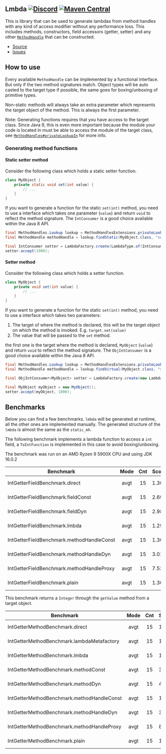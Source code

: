 ## Lmbda [![Discord](https://img.shields.io/badge/chat-on%20discord-6E85CF.svg)](https://discord.gg/ArSrsuU) [![Maven Central](https://maven-badges.herokuapp.com/maven-central/org.lanternpowered/lmbda/badge.svg)](https://maven-badges.herokuapp.com/maven-central/org.lanternpowered/lmbda)

This is library that can be used to generate lambdas from method handles with any kind of 
access modifier without any performance loss. This includes methods, constructors, field accessors 
(getter, setter) and any other [`MethodHandle`] that can be constructed.

* [Source]
* [Issues]

[Source]: https://github.com/LanternPowered/Lmbda
[Issues]: https://github.com/LanternPowered/Lmbda/issues

[`MethodHandle`]: https://docs.oracle.com/javase/10/docs/api/java/lang/invoke/MethodHandle.html
[`MethodHandles#privateLookupIn`]: https://docs.oracle.com/javase/10/docs/api/java/lang/invoke/MethodHandles.html#privateLookupIn(java.lang.Class,java.lang.invoke.MethodHandles.Lookup)

## How to use

Every available `MethodHandle` can be implemented by a functional interface. But only if the two method signatures match. Object types will be auto casted to the target type if possible, the same goes for boxing/unboxing of primitive types.

Non-static methods will always take an extra parameter which represents the target object of the method. This is always the first parameter.

Note: Generating functions requires that you have access to the target class.
Since Java 9, this is even more important because the module your code is located in must be able to access the module of the target class, see
 [`MethodHandles#privateLookupIn`] for more info.

### Generating method functions

#### Static setter method

Consider the following class which holds a static setter function.
```java
class MyObject {
    private static void set(int value) {
        // ...
    }
}
```
If you want to generate a function for the static `set(int)` method, you need to use
a interface which takes one parameter (`value`) and return `void` to reflect
the method signature. The `IntConsumer` is a good choice available within the
Java 8 API.

```java
final MethodHandles.Lookup lookup = MethodHandlesExtensions.privateLookupIn(MyObject.class, MethodHandles.lookup());
final MethodHandle methodHandle = lookup.findStatic(MyObject.class, "set", MethodType.methodType(void.class, int.class));

final IntConsumer setter = LambdaFactory.create(LambdaType.of(IntConsumer.class), methodHandle);
setter.accept(1000);
```

#### Setter method

Consider the following class which holds a setter function.
```java
class MyObject {
    private void set(int value) {
        // ...
    }
}
```

If you want to generate a function for the static `set(int)` method, you need to use
a interface which takes two parameters:

1. The target of where the method is declared, this will be the target object on which the method is invoked. E.g. `target.set(value)`
2. The value that will be passed to the `set` method.

the first one is the target where the method is declared, `MyObject` (`value`) and return `void` to reflect
the method signature. The `ObjIntConsumer` is a good choice available within the
Java 8 API.

```java
final MethodHandles.Lookup lookup = MethodHandlesExtensions.privateLookupIn(MyObject.class, MethodHandles.lookup());
final MethodHandle methodHandle = lookup.findVirtual(MyObject.class, "set", MethodType.methodType(void.class, int.class));

final ObjIntConsumer<MyObject> setter = LambdaFactory.create(new LambdaType<ObjIntConsumer<MyObject>>() {}, methodHandle);

final MyObject myObject = new MyObject();
setter.accept(myObject, 1000);
```


## Benchmarks

Below you can find a few benchmarks. `lmbda` will be generated at runtime, all the other
ones are implemented manually. The generated structure of the `lmbda` is almost the
same as the `static_mh`.

The following benchmark implements a lambda function to access a `int` field, a `ToIntFunction`
is implemented in this case to avoid boxing/unboxing.

The benchmark was run on an AMD Ryzen 9 5900X CPU and using JDK 16.0.2

Benchmark                                   | Mode | Cnt | Score | Error | Units
--------------------------------------------|:----:|:---:|:-----:|:-----:|:----:
IntGetterFieldBenchmark.direct              | avgt | 15 | 1.304 | ± 0.008 | ns/op
IntGetterFieldBenchmark.fieldConst          | avgt | 15 | 2.698 | ± 0.061 | ns/op
IntGetterFieldBenchmark.fieldDyn            | avgt | 15 | 2.986 | ± 0.005 | ns/op
IntGetterFieldBenchmark.lmbda               | avgt | 15 | 1.299 | ± 0.005 | ns/op
IntGetterFieldBenchmark.methodHandleConst   | avgt | 15 | 1.300 | ± 0.004 | ns/op
IntGetterFieldBenchmark.methodHandleDyn     | avgt | 15 | 3.013 | ± 0.018 | ns/op
IntGetterFieldBenchmark.methodHandleProxy   | avgt | 15 | 7.530 | ± 0.185 | ns/op
IntGetterFieldBenchmark.plain               | avgt | 15 | 1.304 | ± 0.006 | ns/op


This benchmark returns a `Integer` through the `getValue` method from a target object.

Benchmark                                  | Mode | Cnt | Score | Error | Units
-------------------------------------------|:----:|:---:|:-----:|:-----:|:----:
IntGetterMethodBenchmark.direct            | avgt | 15 | 1.372 | ± 0.003 | ns/op
IntGetterMethodBenchmark.lambdaMetafactory | avgt | 15 | 1.387 | ± 0.024 | ns/op
IntGetterMethodBenchmark.lmbda             | avgt | 15 | 1.370 | ± 0.004 | ns/op
IntGetterMethodBenchmark.methodConst       | avgt | 15 | 3.731 | ± 0.106 | ns/op
IntGetterMethodBenchmark.methodDyn         | avgt | 15 | 4.164 | ± 0.139 | ns/op
IntGetterMethodBenchmark.methodHandleConst | avgt | 15 | 1.612 | ± 0.379 | ns/op
IntGetterMethodBenchmark.methodHandleDyn   | avgt | 15 | 3.852 | ± 0.116 | ns/op
IntGetterMethodBenchmark.methodHandleProxy | avgt | 15 | 8.085 | ± 0.070 | ns/op
IntGetterMethodBenchmark.plain             | avgt | 15 | 1.398 | ± 0.025 | ns/op
